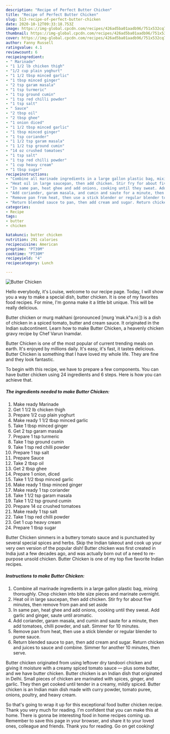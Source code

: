 ```yaml
---
description: "Recipe of Perfect Butter Chicken"
title: "Recipe of Perfect Butter Chicken"
slug: 513-recipe-of-perfect-butter-chicken
date: 2020-10-12T09:33:18.753Z
image: https://img-global.cpcdn.com/recipes/426ad5ba01aadb96/751x532cq70/butter-chicken-recipe-main-photo.jpg
thumbnail: https://img-global.cpcdn.com/recipes/426ad5ba01aadb96/751x532cq70/butter-chicken-recipe-main-photo.jpg
cover: https://img-global.cpcdn.com/recipes/426ad5ba01aadb96/751x532cq70/butter-chicken-recipe-main-photo.jpg
author: Fanny Russell
ratingvalue: 4.1
reviewcount: 6
recipeingredient:
- " Marinade"
- "1 1/2 lb chicken thigh"
- "1/2 cup plain yoghurt"
- "1 1/2 tbsp minced garlic"
- "1 tbsp minced ginger"
- "2 tsp garam masala"
- "1 tsp turmeric"
- "1 tsp ground cumin"
- "1 tsp red chilli powder"
- "1 tsp salt"
- " Sauce"
- "2 tbsp oil"
- "2 tbsp ghee"
- "1 onion diced"
- "1 1/2 tbsp minced garlic"
- "1 tbsp minced ginger"
- "1 tsp coriander"
- "1 1/2 tsp garam masala"
- "1 1/2 tsp ground cumin"
- "14 oz crushed tomatoes"
- "1 tsp salt"
- "1 tsp red chilli powder"
- "1 cup heavy cream"
- "1 tbsp sugar"
recipeinstructions:
- "Combine all marinade ingredients in a large gallon plastic bag, mixing thoroughly. Chop chicken into bite size pieces and marinate overnight."
- "Heat oil in large saucepan, then add chicken. Stir fry for about five minutes, then remove from pan and set aside"
- "In same pan, heat ghee and add onions, cooking until they sweat. Add garlic and ginger, saute until aromatic."
- "Add coriander, garam masala, and cumin and saute for a minute, then add tomatoes, chilli powder, and salt. Simmer for 10 minutes."
- "Remove pan from heat, then use a stick blender or regular blender to puree sauce."
- "Return blended sauce to pan, then add cream and sugar. Return chicken and juices to sauce and combine. Simmer for another 10 minutes, then serve."
categories:
- Recipe
tags:
- butter
- chicken

katakunci: butter chicken 
nutrition: 291 calories
recipecuisine: American
preptime: "PT39M"
cooktime: "PT30M"
recipeyield: "4"
recipecategory: Lunch

---
```



![Butter Chicken](https://img-global.cpcdn.com/recipes/426ad5ba01aadb96/751x532cq70/butter-chicken-recipe-main-photo.jpg)

Hello everybody, it's Louise, welcome to our recipe page. Today, I will show you a way to make a special dish, butter chicken. It is one of my favorites food recipes. For mine, I'm gonna make it a little bit unique. This will be really delicious.

Butter chicken or murg makhani (pronounced [mʊrg ˈmək.kʰə.niː]) is a dish of chicken in a spiced tomato, butter and cream sauce. It originated in the Indian subcontinent. Learn how to make Butter Chicken, a heavenly chicken gravy recipe by Chef Varun Inamdar.

Butter Chicken is one of the most popular of current trending meals on earth. It's enjoyed by millions daily. It's easy, it's fast, it tastes delicious. Butter Chicken is something that I have loved my whole life. They are fine and they look fantastic.


To begin with this recipe, we have to prepare a few components. You can have butter chicken using 24 ingredients and 6 steps. Here is how you can achieve that.

<!--inarticleads1-->

##### The ingredients needed to make Butter Chicken:

1. Make ready  Marinade
1. Get 1 1/2 lb chicken thigh
1. Prepare 1/2 cup plain yoghurt
1. Make ready 1 1/2 tbsp minced garlic
1. Take 1 tbsp minced ginger
1. Get 2 tsp garam masala
1. Prepare 1 tsp turmeric
1. Take 1 tsp ground cumin
1. Take 1 tsp red chilli powder
1. Prepare 1 tsp salt
1. Prepare  Sauce
1. Take 2 tbsp oil
1. Get 2 tbsp ghee
1. Prepare 1 onion, diced
1. Take 1 1/2 tbsp minced garlic
1. Make ready 1 tbsp minced ginger
1. Make ready 1 tsp coriander
1. Take 1 1/2 tsp garam masala
1. Take 1 1/2 tsp ground cumin
1. Prepare 14 oz crushed tomatoes
1. Make ready 1 tsp salt
1. Take 1 tsp red chilli powder
1. Get 1 cup heavy cream
1. Prepare 1 tbsp sugar


Butter Chicken simmers in a buttery tomato sauce and is punctuated by several special spices and herbs. Skip the Indian takeout and cook up your very own version of the popular dish! Butter chicken was first created in India just a few decades ago, and was actually born out of a need to re-purpose unsold chicken. Butter Chicken is one of my top five favorite Indian recipes. 

<!--inarticleads2-->

##### Instructions to make Butter Chicken:

1. Combine all marinade ingredients in a large gallon plastic bag, mixing thoroughly. Chop chicken into bite size pieces and marinate overnight.
1. Heat oil in large saucepan, then add chicken. Stir fry for about five minutes, then remove from pan and set aside
1. In same pan, heat ghee and add onions, cooking until they sweat. Add garlic and ginger, saute until aromatic.
1. Add coriander, garam masala, and cumin and saute for a minute, then add tomatoes, chilli powder, and salt. Simmer for 10 minutes.
1. Remove pan from heat, then use a stick blender or regular blender to puree sauce.
1. Return blended sauce to pan, then add cream and sugar. Return chicken and juices to sauce and combine. Simmer for another 10 minutes, then serve.


Butter chicken originated from using leftover dry tandoori chicken and giving it moisture with a creamy spiced tomato sauce — plus some butter, and we have butter chicken. Butter chicken is an Indian dish that originated in Delhi. Small pieces of chicken are marinated with spices, ginger, and garlic. They then get cooked until tender in a creamy, mildly spiced. Butter chicken is an Indian main dish made with curry powder, tomato puree, onions, poultry, and heavy cream. 

So that's going to wrap it up for this exceptional food butter chicken recipe. Thank you very much for reading. I'm confident that you can make this at home. There is gonna be interesting food in home recipes coming up. Remember to save this page in your browser, and share it to your loved ones, colleague and friends. Thank you for reading. Go on get cooking!
